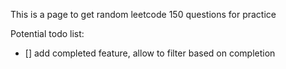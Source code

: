 This is a page to get random leetcode 150 questions for practice

Potential todo list:

- [] add completed feature, allow to filter based on completion
